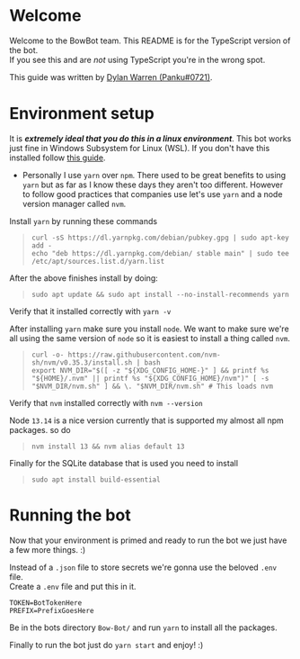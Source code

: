# Welcome
Welcome to the BowBot team. This README is for the TypeScript version of the bot.  
If you see this and are *_not_* using TypeScript you're in the wrong spot.

This guide was written by [Dylan Warren (Panku#0721)](https://github.com/uhuh).

# Environment setup
It is ***extremely ideal that you do this in a linux environment***. This bot works just fine in Windows Subsystem for Linux (WSL). If you don't have this installed follow [this guide](https://docs.microsoft.com/en-us/windows/wsl/install-win10).

* Personally I use `yarn` over `npm`. There used to be great benefits to using `yarn` but as far as I know these days they aren't too different. However to follow good practices that companies use let's use `yarn` and a node version manager called `nvm`.

Install `yarn` by running these commands
> `curl -sS https://dl.yarnpkg.com/debian/pubkey.gpg | sudo apt-key add -`  
> `echo "deb https://dl.yarnpkg.com/debian/ stable main" | sudo tee /etc/apt/sources.list.d/yarn.list`

After the above finishes install by doing:
> `sudo apt update && sudo apt install --no-install-recommends yarn`

Verify that it installed correctly with `yarn -v`

After installing `yarn` make sure you install `node`. We want to make sure we're all using the same version of `node` so it is easiest to install a thing called `nvm`.
> `curl -o- https://raw.githubusercontent.com/nvm-sh/nvm/v0.35.3/install.sh | bash`  
> `export NVM_DIR="$([ -z "${XDG_CONFIG_HOME-}" ] && printf %s "${HOME}/.nvm" || printf %s "${XDG_CONFIG_HOME}/nvm")" [ -s "$NVM_DIR/nvm.sh" ] && \. "$NVM_DIR/nvm.sh" # This loads nvm`

Verify that `nvm` installed correctly with `nvm --version`

Node `13.14` is a nice version currently that is supported my almost all npm packages. so do  
> `nvm install 13 && nvm alias default 13`

Finally for the SQLite database that is used you need to install
> `sudo apt install build-essential`

# Running the bot

Now that your environment is primed and ready to run the bot we just have a few more things. :)

Instead of a `.json` file to store secrets we're gonna use the beloved `.env` file.  
Create a `.env` file and put this in it.
```
TOKEN=BotTokenHere
PREFIX=PrefixGoesHere
```

Be in the bots directory `Bow-Bot/` and run `yarn` to install all the packages.

Finally to run the bot just do `yarn start` and enjoy! :)